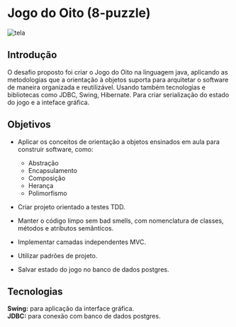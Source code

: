 # Jogo do Oito (8-puzzle)

![tela](https://github.com/PaimMauricio-CC/apsjogo/assets/69939059/f08a6541-aee6-42bd-b281-f10c4835def8)


## Introdução
O desafio proposto foi criar o Jogo do Oito na linguagem java, aplicando as metodologias que a orientação à objetos suporta para arquitetar o software de maneira organizada e reutilizável. Usando também tecnologias e bibliotecas como JDBC, Swing, Hibernate. Para criar serialização do estado do jogo e a inteface gráfica.

## Objetivos

- Aplicar os conceitos de orientação a objetos ensinados em aula para construir software, como:
  - Abstração
  - Encapsulamento
  - Composição
  - Herança
  - Polimorfismo

- Criar projeto orientado a testes TDD.
- Manter o código limpo sem bad smells, com nomenclatura de classes, métodos e atributos semânticos.
- Implementar camadas independentes MVC.
- Utilizar padrões de projeto.
- Salvar estado do jogo no banco de dados postgres.

## Tecnologias
**Swing:** para aplicação da interface gráfica.  
**JDBC:** para conexão com banco de dados postgres.
